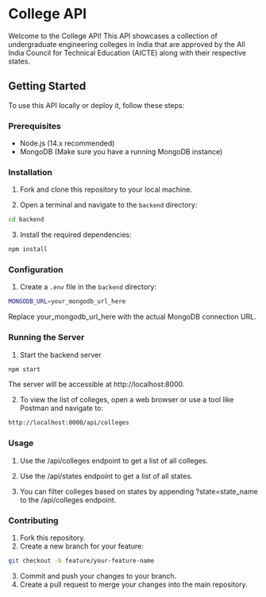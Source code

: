 # College API

Welcome to the College API! This API showcases a collection of undergraduate engineering colleges in India that are approved by the All India Council for Technical Education (AICTE) along with their respective states.

## Getting Started

To use this API locally or deploy it, follow these steps:

### Prerequisites

- Node.js (14.x recommended)
- MongoDB (Make sure you have a running MongoDB instance)

### Installation

1. Fork and clone this repository to your local machine.

2. Open a terminal and navigate to the `backend` directory:
```sh
cd backend
```

3. Install the required dependencies:
```sh
npm install
```

### Configuration

1. Create a `.env` file in the `backend` directory:

```sh
MONGODB_URL=your_mongodb_url_here
```
Replace your_mongodb_url_here with the actual MongoDB connection URL.

### Running the Server

1. Start the backend server
```sh
npm start
```
The server will be accessible at http://localhost:8000.

2. To view the list of colleges, open a web browser or use a tool like Postman and navigate to:

```bash
http://localhost:8000/api/colleges
```

### Usage

1. Use the /api/colleges endpoint to get a list of all colleges.

2. Use the /api/states endpoint to get a list of all states.

3. You can filter colleges based on states by appending ?state=state_name to the /api/colleges endpoint.

### Contributing

1. Fork this repository.
2. Create a new branch for your feature:
```sh
git checkout -b feature/your-feature-name
```
3. Commit and push your changes to your branch.
4. Create a pull request to merge your changes into the main repository.
